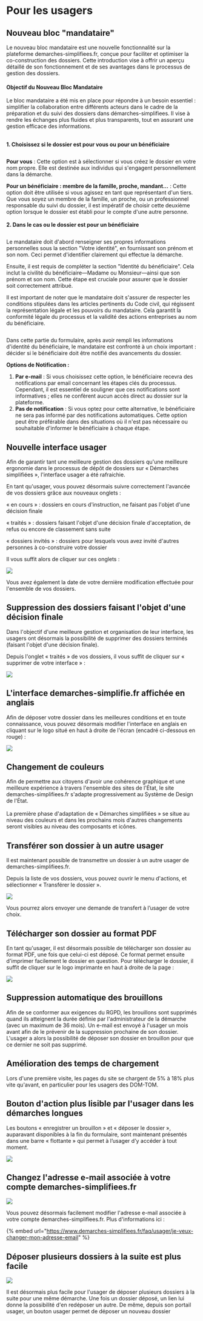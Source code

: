 # Pour les usagers

## Nouveau bloc "mandataire"



Le nouveau bloc mandataire est une nouvelle fonctionnalité sur la plateforme demarches-simplifiees.fr, conçue pour faciliter et optimiser la co-construction des dossiers. Cette introduction vise à offrir un aperçu détaillé de son fonctionnement et de ses avantages dans le processus de gestion des dossiers.



#### Objectif du Nouveau Bloc Mandataire

Le bloc mandataire a été mis en place pour répondre à un besoin essentiel : simplifier la collaboration entre différents acteurs dans le cadre de la préparation et du suivi des dossiers dans démarches-simplifiees. Il vise à rendre les échanges plus fluides et plus transparents, tout en assurant une gestion efficace des informations.

\
**1. Choisissez si le dossier est pour vous ou pour un bénéficiaire**

<figure><img src="../.gitbook/assets/image (36).png" alt=""><figcaption></figcaption></figure>

**Pour vous** : Cette option est à sélectionner si vous créez le dossier en votre nom propre. Elle est destinée aux individus qui s'engagent personnellement dans la démarche.

**Pour un bénéficiaire : membre de la famille, proche, mandant...** : Cette option doit être utilisée si vous agissez en tant que représentant d'un tiers. Que vous soyez un membre de la famille, un proche, ou un professionnel responsable du suivi du dossier, il est impératif de choisir cette deuxième option lorsque le dossier est établi pour le compte d'une autre personne.\
\
**2. Dans le cas ou le dossier est pour un bénéficiaire**

<figure><img src="../.gitbook/assets/image (38).png" alt=""><figcaption></figcaption></figure>

Le mandataire doit d'abord renseigner ses propres informations personnelles sous la section "Votre identité", en fournissant son prénom et son nom. Ceci permet d'identifier clairement qui effectue la démarche.

Ensuite, il est requis de compléter la section "Identité du bénéficiaire". Cela inclut la civilité du bénéficiaire—Madame ou Monsieur—ainsi que son prénom et son nom. Cette étape est cruciale pour assurer que le dossier soit correctement attribué.

Il est important de noter que le mandataire doit s'assurer de respecter les conditions stipulées dans les articles pertinents du Code civil, qui régissent la représentation légale et les pouvoirs du mandataire. Cela garantit la conformité légale du processus et la validité des actions entreprises au nom du bénéficiaire.



<figure><img src="../.gitbook/assets/image (39).png" alt=""><figcaption></figcaption></figure>

Dans cette partie du formulaire, après avoir rempli les informations d'identité du bénéficiaire, le mandataire est confronté à un choix important : décider si le bénéficiaire doit être notifié des avancements du dossier.

**Options de Notification :**

1. **Par e-mail** : Si vous choisissez cette option, le bénéficiaire recevra des notifications par email concernant les étapes clés du processus. Cependant, il est essentiel de souligner que ces notifications sont informatives ; elles ne confèrent aucun accès direct au dossier sur la plateforme.
2. **Pas de notification** : Si vous optez pour cette alternative, le bénéficiaire ne sera pas informé par des notifications automatiques. Cette option peut être préférable dans des situations où il n'est pas nécessaire ou souhaitable d'informer le bénéficiaire à chaque étape.

## Nouvelle interface usager&#x20;

Afin de garantir tant une meilleure gestion des dossiers qu'une meilleure ergonomie dans le processus de dépôt de dossiers sur « Démarches simplifiées », l'interface usager a été rafraichie.&#x20;

En tant qu'usager, vous pouvez désormais suivre correctement l'avancée de vos dossiers grâce aux nouveaux onglets :&#x20;

« en cours » : dossiers en cours d'instruction, ne faisant pas l'objet d'une décision finale

« traités » : dossiers faisant l'objet d'une décision finale d'acceptation, de refus ou encore de classement sans suite

« dossiers invités » : dossiers pour lesquels vous avez invité d'autres personnes à co-construire votre dossier&#x20;

Il vous suffit alors de cliquer sur ces onglets :&#x20;

![](<../.gitbook/assets/MAJ interface usager.png>)

Vous avez également la date de votre dernière modification effectuée pour l'ensemble de vos dossiers.&#x20;

## Suppression des dossiers faisant l'objet d'une décision finale&#x20;

Dans l'objectif d'une meilleure gestion et organisation de leur interface, les usagers ont désormais la possibilité de supprimer des dossiers terminés (faisant l'objet d'une décision finale).

Depuis l'onglet « traités » de vos dossiers, il vous suffit de cliquer sur  « supprimer de votre interface » :&#x20;

![](<../.gitbook/assets/MAJ doc .png>)



## L'interface demarches-simplifie.fr affichée en anglais&#x20;

Afin de déposer votre dossier dans les meilleures conditions et en toute connaissance, vous pouvez désormais modifier l'interface en anglais en cliquant sur le logo situé en haut à droite de l'écran (encadré ci-dessous en rouge) :&#x20;

&#x20;

![](<../.gitbook/assets/anglais MAJ.png>)



## Changement de couleurs

Afin de permettre aux citoyens d'avoir une cohérence graphique et une meilleure expérience à travers l'ensemble des sites de l'État, le site demarches-simplifiees.fr s'adapte progressivement au Système de Design de l'État.\
\
La première phase d'adaptation de « Démarches simplifiées » se situe au niveau des couleurs et dans les prochains mois d'autres changements seront visibles au niveau des composants et icônes.

## Transférer son dossier à un autre usager

Il est maintenant possible de transmettre un dossier à un autre usager de demarches-simplifiees.fr.

Depuis la liste de vos dossiers, vous pouvez ouvrir le menu d'actions, et sélectionner « Transférer le dossier ».

![](<../.gitbook/assets/Capture d’écran 2021-09-15 à 09.30.21.png>)

Vous pourrez alors envoyer une demande de transfert à l’usager de votre choix.

## Télécharger son dossier au format PDF

En tant qu'usager, il est désormais possible de télécharger son dossier au format PDF, une fois que celui-ci est déposé. Ce format permet ensuite d'imprimer facilement le dossier en question. Pour télécharger le dossier, il suffit de cliquer sur le logo imprimante en haut à droite de la page :

![](<../.gitbook/assets/Screenshot 2020-01-30 at 15.29.09.png>)

## Suppression automatique des brouillons&#x20;

Afin de se conformer aux exigences du RGPD, les brouillons sont supprimés quand ils atteignent la durée définie par l'administrateur de la démarche (avec un maximum de 36 mois). Un e-mail est envoyé à l'usager un mois avant afin de le prévenir de la suppression prochaine de son dossier. L'usager a alors la possibilité de déposer son dossier en brouillon pour que ce dernier ne soit pas supprimé.&#x20;

## Amélioration des temps de chargement

Lors d'une première visite, les pages du site se chargent de 5% à 18% plus vite qu'avant, en particulier pour les usagers des DOM-TOM.

## **Bouton d'action plus lisible par l'usager dans les démarches longues**

Les boutons « enregistrer un brouillon » et « déposer le dossier », auparavant disponibles à la fin du formulaire, sont maintenant présentés dans une barre « flottante » qui permet à l’usager d’y accéder à tout moment.

![](https://blobscdn.gitbook.com/v0/b/gitbook-28427.appspot.com/o/assets%2F-L7_aKvpAJdAIEfxHudA%2F-Lpbm0lYdGad0YkK5GOI%2F-LpbmZAFje9rbg0DtjhX%2FDemo%20floating%20bar.gif?alt=media\&token=5dc526f9-4d41-4131-9671-b16e1ad247c8)

## Changez l'adresse e-mail associée à votre compte demarches-simplifiees.fr&#x20;

![](../.gitbook/assets/screely-1568035441437.png)

Vous pouvez désormais facilement modifier l'adresse e-mail associée à votre compte demarches-simplifiees.fr. Plus d'informations ici :&#x20;

{% embed url="https://www.demarches-simplifiees.fr/faq/usager/je-veux-changer-mon-adresse-email" %}

## Déposer plusieurs dossiers à la suite est plus facile

![](../.gitbook/assets/Commencer_un_nouveau_dossier.png)

Il est désormais plus facile pour l'usager de déposer plusieurs dossiers à la suite pour une même démarche. Une fois un dossier déposé, un lien lui donne la possibilité d'en redéposer un autre. De même, depuis son portail usager, un bouton usager permet de déposer un nouveau dossier
